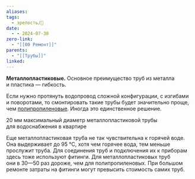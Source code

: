 ```yaml
---
aliases: 
tags:
  - зрелость/🌱
date:
  - - 2024-07-30
zero-link:
  - "[[00 Ремонт]]"
parents:
  - "[[Трубы]]"
linked:
---
```

**Металлопластиковые.** Основное преимущество труб из металла и пластика — гибкость.

Если нужно протянуть водопровод сложной конфигурации, с изгибами и поворотами, то смонтировать такие трубы будет значительно проще, чем [полипропиленовые](Полипропиленовая%20труба.md). Иногда это единственное решение.

20 мм максимальный диаметр металлопластиковой трубы для водоснабжения в квартире

Еще металлопластиковая труба не так чувствительна к горячей воде. Она выдерживает до 95 °C, хотя чем горячее вода, тем меньше прослужит труба. Для соединения труб и подключения их к приборам здесь тоже используют фитинги. Для металлопластиковых труб они в 30—50 раз дороже, чем для полипропиленовых. При большом ремонте затраты на фитинги могут превысить стоимость самих труб.